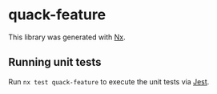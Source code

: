 # quack-feature

This library was generated with [Nx](https://nx.dev).

## Running unit tests

Run `nx test quack-feature` to execute the unit tests via [Jest](https://jestjs.io).
